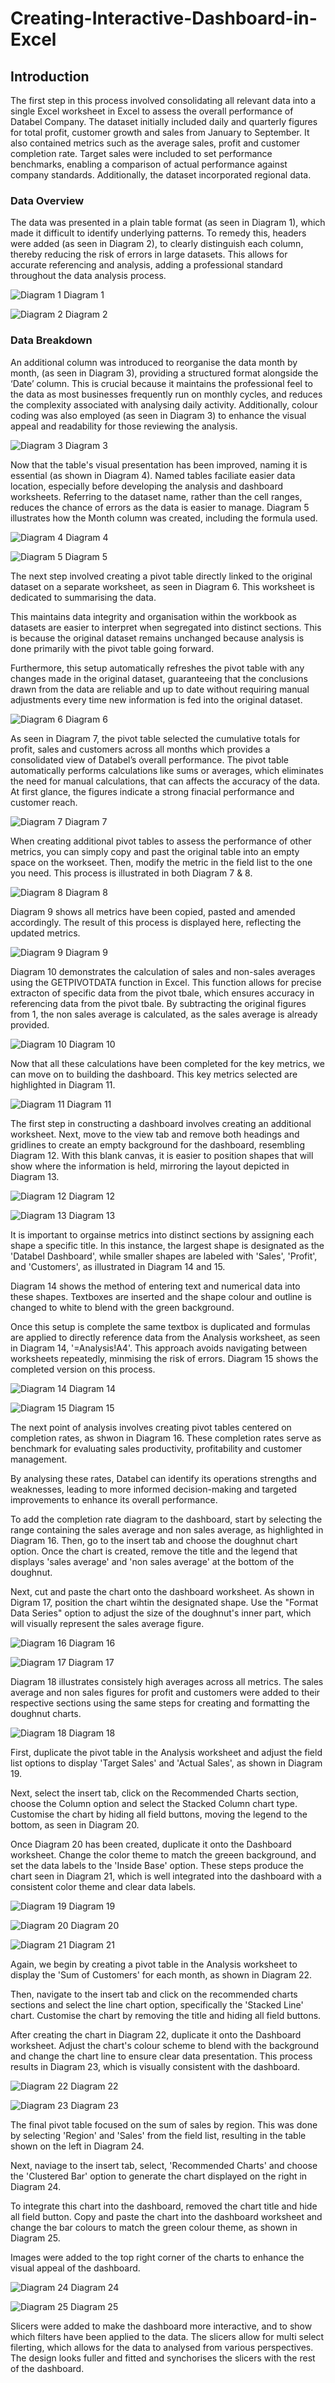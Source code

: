 # Creating-Interactive-Dashboard-in-Excel

##  Introduction
The first step in this process involved consolidating all relevant data into a single Excel worksheet in Excel to assess the overall performance of Databel Company. The dataset initially included daily and quarterly figures for total profit, customer growth and sales from January to September. It also contained metrics such as the average sales, profit and customer completion rate. Target sales were included to set performance benchmarks, enabling a comparison of actual performance against company standards. Additionally, the dataset incorporated regional data.

### Data Overview 
The data was presented in a plain table format (as seen in Diagram 1), which made it difficult to identify underlying patterns. To remedy this, headers were added (as seen in Diagram 2), to clearly distinguish each column, thereby reducing the risk of errors in large datasets. This allows for accurate referencing and analysis, adding a professional standard throughout the data analysis process.

![Diagram 1](https://github.com/Mojm4321/Creating-Interactive-Dashboard-in-Excel/blob/main/screenshots/Diagram%201.png)
Diagram 1

![Diagram 2](https://github.com/Mojm4321/Creating-Interactive-Dashboard-in-Excel/blob/main/screenshots/Diagram%202.png)
Diagram 2

### Data Breakdown
An additional column was introduced to reorganise the data month by month, (as seen in Diagram 3), providing a structured format alongside the ‘Date’ column. This is crucial because it maintains the professional feel to the data as most businesses frequently run on monthly cycles, and reduces the complexity associated with analysing daily activity. Additionally, colour coding was also employed (as seen in Diagram 3) to enhance the visual appeal and readability for those reviewing the analysis. 

![Diagram 3](https://github.com/Mojm4321/Creating-Interactive-Dashboard-in-Excel/blob/main/screenshots/Diagram%203.png)
Diagram 3

Now that the table's visual presentation has been improved, naming it is essential (as shown in Diagram 4). Named tables faciliate easier data location, especially before developing the analysis and dashboard worksheets. Referring to the dataset name, rather than the cell ranges, reduces the chance of errors as the data is easier to manage. Diagram 5 illustrates how the Month column was created, including the formula used.

![Diagram 4](https://github.com/Mojm4321/Creating-Interactive-Dashboard-in-Excel/blob/main/screenshots/Diagram%204.png)
Diagram 4

![Diagram 5](https://github.com/Mojm4321/Creating-Interactive-Dashboard-in-Excel/blob/main/screenshots/Diagram%205.png)
Diagram 5

The next step involved creating a pivot table directly linked to the original dataset on a separate worksheet, as seen in Diagram 6. This worksheet is dedicated to summarising the data.

This maintains data integrity and organisation within the workbook as datasets are easier to interpret when segregated into distinct sections. This is because the original dataset remains unchanged because analysis is done primarily with the pivot table going forward.  

 Furthermore, this setup automatically refreshes the pivot table with any changes made in the original dataset, guaranteeing that the conclusions drawn from the data are reliable and up to date without requiring manual adjustments every time new information is fed into the original dataset. 

![Diagram 6](https://github.com/Mojm4321/Creating-Interactive-Dashboard-in-Excel/blob/main/screenshots/Diagram%206.png)
Diagram 6

As seen in Diagram 7, the pivot table selected the cumulative totals for profit, sales and customers across all months which provides a consolidated view of Databel’s overall performance. The pivot table automatically performs calculations like sums or averages, which eliminates the need for manual calculations, that can affects the accuracy of the data. At first glance, the figures indicate a strong finacial performance and customer reach.

![Diagram 7](https://github.com/Mojm4321/Creating-Interactive-Dashboard-in-Excel/blob/main/screenshots/Diagram%207.png)
Diagram 7

When creating additional pivot tables to assess the performance of other metrics, you can simply copy and past the original table into an empty space on the workseet. Then, modify the metric in the field list to the one you need. This process is illustrated in both Diagram 7 & 8.

![Diagram 8](https://github.com/Mojm4321/Creating-Interactive-Dashboard-in-Excel/blob/main/screenshots/Diagram%208.png)
Diagram 8

Diagram 9 shows all metrics have been copied, pasted and amended accordingly. The result of this process is displayed here, reflecting the updated metrics.

![Diagram 9](https://github.com/Mojm4321/Creating-Interactive-Dashboard-in-Excel/blob/main/screenshots/Diagram%20%209.png)
Diagram 9

Diagram 10 demonstrates the calculation of sales and non-sales averages using the GETPIVOTDATA function in Excel. This function allows for precise extracton of specific data from the pivot tbale, which ensures accuracy in referencing data from the pivot tbale. By subtracting the original figures from 1, the non sales average is calculated, as the sales average is already provided.

![Diagram 10](https://github.com/Mojm4321/Creating-Interactive-Dashboard-in-Excel/blob/main/screenshots/Diagram%2010.png)
Diagram 10

Now that all these calculations have been completed for the key metrics, we can move on to building the dashboard. This key metrics selected are highlighted in Diagram 11.

![Diagram 11](https://github.com/Mojm4321/Creating-Interactive-Dashboard-in-Excel/blob/main/screenshots/Diagram%2011.png)
Diagram 11

The first step in constructing a dashboard involves creating an additional worksheet. Next, move to the view tab and remove both headings and gridlines to create an empty background for the dashboard, resembling Diagram 12. With this blank canvas, it is easier to position shapes that will show where the information is held, mirroring the layout depicted in Diagram 13.

![Diagram 12](https://github.com/Mojm4321/Creating-Interactive-Dashboard-in-Excel/blob/main/screenshots/Diagram%2012.png)
Diagram 12

![Diagram 13](https://github.com/Mojm4321/Creating-Interactive-Dashboard-in-Excel/blob/main/screenshots/Diagram%2013.png)
Diagram 13

It is important to orgainse metrics into distinct sections by assigning each shape a specific title. In this instance, the largest shape is designated as the 'Databel Dashboard', while smaller shapes are labeled with 'Sales', 'Profit', and 'Customers', as illustrated in Diagram 14 and 15.

Diagram 14 shows the method of entering text and numerical data into these shapes. Textboxes are inserted and the shape colour and outline is changed to white to blend with the green background. 

Once this setup is complete the same textbox is duplicated and formulas are applied to directly reference data from the Analysis worksheet, as seen in Diagram 14, '=Analysis!A4'. This approach avoids navigating between worksheets repeatedly, minmising the risk of errors. Diagram 15 shows the completed version on this process.

![Diagram 14](https://github.com/Mojm4321/Creating-Interactive-Dashboard-in-Excel/blob/main/screenshots/Diagram%2014.png)
Diagram 14

![Diagram 15](https://github.com/Mojm4321/Creating-Interactive-Dashboard-in-Excel/blob/main/screenshots/Diagram%2015.png)
Diagram 15

The next point of analysis involves creating pivot tables centered on completion rates, as shwon in Diagram 16. These completion rates serve as benchmark for evaluating sales productivity, profitability and customer management. 

By analysing these rates, Databel can identify its operations strengths and weaknesses, leading to more informed decision-making and targeted improvements to enhance its overall performance. 

To add the completion rate diagram to the dashboard, start by selecting the range containing the sales average and non sales average, as highlighted in Diagram 16. Then, go to the insert tab and choose the doughnut chart option. Once the chart is created, remove the title and the legend that displays 'sales average' and 'non sales average' at the bottom of the doughnut.

Next, cut and paste the chart onto the dashboard worksheet. As shown in Digram 17, position the chart wihtin the designated shape. Use the "Format Data Series" option to adjust the size of the doughnut's inner part, which will visually represent the sales average figure.

![Diagram 16](https://github.com/Mojm4321/Creating-Interactive-Dashboard-in-Excel/blob/main/screenshots/Diagram%2016.png)
Diagram 16

![Diagram 17](https://github.com/Mojm4321/Creating-Interactive-Dashboard-in-Excel/blob/main/screenshots/Diagram%2017.png)
Diagram 17

Diagram 18 illustrates consistely high averages across all metrics. The sales average and non sales figures for profit and customers were added to their respective sections using the same steps for creating and formatting the doughnut charts.

![Diagram 18](https://github.com/Mojm4321/Creating-Interactive-Dashboard-in-Excel/blob/main/screenshots/Diagram%2018.png)
Diagram 18

First, duplicate the pivot table in the Analysis worksheet and adjust the field list options to display 'Target Sales' and 'Actual Sales', as shown in Diagram 19.

Next, select the insert tab, click on the Recommended Charts section, choose the Column option and select the Stacked Column chart type. Customise the chart by hiding all field buttons, moving the legend to the bottom, as seen in Diagram 20.

Once Diagram 20 has been created, duplicate it onto the Dashboard worksheet. Change the color theme to match the greeen background, and set the data labels to the 'Inside Base' option. These steps produce the chart seen in Diagram 21, which is well integrated into the dashboard with a consistent color theme and clear data labels.

![Diagram 19](https://github.com/Mojm4321/Creating-Interactive-Dashboard-in-Excel/blob/main/screenshots/Diagram%2019.png)
Diagram 19

![Diagram 20](https://github.com/Mojm4321/Creating-Interactive-Dashboard-in-Excel/blob/main/screenshots/Diagram%2020.png)
Diagram 20

![Diagram 21](https://github.com/Mojm4321/Creating-Interactive-Dashboard-in-Excel/blob/main/screenshots/Diagram%2021.png)
Diagram 21

Again, we begin by creating a pivot table in the Analysis worksheet to display the 'Sum of Customers' for each month, as shown in Diagram 22.

Then, navigate to the insert tab and click on the recommended charts sections and select the line chart option, specifically the 'Stacked Line' chart. Customise the chart by removing the title and hiding all field buttons.

After creating the chart in Diagram 22, duplicate it onto the Dashboard worksheet. Adjust the chart's colour scheme to blend with the background and change the chart line to ensure clear data presentation. This process results in Diagram 23, which is visually consistent with the dashboard. 

![Diagram 22](https://github.com/Mojm4321/Creating-Interactive-Dashboard-in-Excel/blob/main/screenshots/Diagram%2022.png)
Diagram 22

![Diagram 23](https://github.com/Mojm4321/Creating-Interactive-Dashboard-in-Excel/blob/main/screenshots/Diagram%2023.png)
Diagram 23

The final pivot table focused on the sum of sales by region. This was done by selecting 'Region' and 'Sales' from the field list, resulting in the table shown on the left in Diagram 24.

Next, naviage to the insert tab, select, 'Recommended Charts' and choose the 'Clustered Bar' option to generate the chart displayed on the right in Diagram 24.

To integrate this chart into the dashboard, removed the chart title and hide all field button. Copy and paste the chart into the dashboard worksheet and change the bar colours to match the green colour theme, as shown in Diagram 25. 

Images were added to the top right corner of the charts to enhance the visual appeal of the dashboard.

![Diagram 24](https://github.com/Mojm4321/Creating-Interactive-Dashboard-in-Excel/blob/main/screenshots/Diagram%2024.png)
Diagram 24

![Diagram 25](https://github.com/Mojm4321/Creating-Interactive-Dashboard-in-Excel/blob/main/screenshots/Diagram%2025.png)
Diagram 25

Slicers were added to make the dashboard more interactive, and to show which filters have been applied to the data. The slicers allow for multi select filerting, which allows for the data to analysed from various perspectives. The design looks fuller and fitted and synchorises the slicers with the rest of the dashboard.
